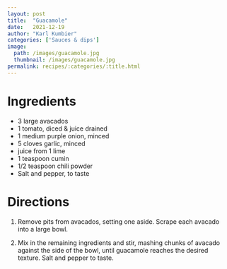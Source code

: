 ```yaml
---
layout: post
title:  "Guacamole"
date:   2021-12-19
author: "Karl Kumbier"
categories: ['Sauces & dips']
image:
  path: /images/guacamole.jpg
  thumbnail: /images/guacamole.jpg
permalink: recipes/:categories/:title.html
---
```


# Ingredients

* 3 large avacados
* 1 tomato, diced & juice drained
* 1 medium purple onion, minced
* 5 cloves garlic, minced
* juice from 1 lime
* 1 teaspoon cumin
* 1/2 teaspoon chili powder
* Salt and pepper, to taste

# Directions

1. Remove pits from avacados, setting one aside. Scrape each avacado into a
   large bowl.

2. Mix in the remaining ingredients and stir, mashing chunks of avacado against
   the side of the bowl, until guacamole reaches the desired texture. Salt and
pepper to taste.
